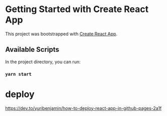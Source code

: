 # Getting Started with Create React App

This project was bootstrapped with [Create React App](https://github.com/facebook/create-react-app).

## Available Scripts

In the project directory, you can run:

### `yarn start`

# deploy
https://dev.to/yuribenjamin/how-to-deploy-react-app-in-github-pages-2a1f
